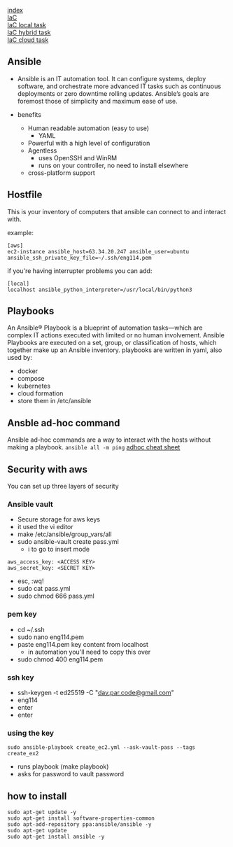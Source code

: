 [index](/readme.md)  
[IaC](/Documentation/docs/IaC.md)  
[IaC local task](/Documentation/docs/IaC_local_task.md)  
[IaC hybrid task](/Documentation/docs/IaC_hybrid_task.md)  
[IaC cloud task](/Documentation/docs/IaC_cloud_task.md)  

## Ansible
- Ansible is an IT automation tool. It can configure systems, deploy software, and orchestrate more advanced IT tasks such as continuous deployments or zero downtime rolling updates. Ansible’s goals are foremost those of simplicity and maximum ease of use.

- benefits
    - Human readable automation (easy to use)
        - YAML
    - Powerful with a high level of configuration
    - Agentless
        - uses OpenSSH and WinRM
        - runs on your controller, no need to install elsewhere
    - cross-platform support

## Hostfile
This is your inventory of computers that ansible can connect to and interact with.

example:
```
[aws]
ec2-instance ansible_host=63.34.20.247 ansible_user=ubuntu ansible_ssh_private_key_file=~/.ssh/eng114.pem
```
if you're having interrupter problems you can add:
```
[local]
localhost ansible_python_interpreter=/usr/local/bin/python3
```
## Playbooks
An Ansible® Playbook is a blueprint of automation tasks—which are complex IT actions executed with limited or no human involvement. Ansible Playbooks are executed on a set, group, or classification of hosts, which together make up an Ansible inventory.
playbooks are written in yaml, also used by:
- docker
- compose
- kubernetes
- cloud formation
- store them in /etc/ansible

## Ansble ad-hoc command
Ansible ad-hoc commands are a way to interact with the hosts without making a playbook.
`ansible all -m ping`
[adhoc cheat sheet](/Documentation/resources/IaC/Ansible-Cheat_Sheet_Edureka.pdf)

## Security with aws
You can set up three layers of security

### Ansible vault
- Secure storage for aws keys
- it used the vi editor
- make /etc/ansible/group_vars/all
- sudo ansible-vault create pass.yml
    - i to go to insert mode
```
aws_access_key: <ACCESS KEY>
aws_secret_key: <SECRET KEY>
```
- esc, :wq!
- sudo cat pass.yml
- sudo chmod 666 pass.yml


### pem key
- cd ~/.ssh
- sudo nano eng114.pem
- paste eng114.pem key content from localhost
    - in automation you'll need to copy this over 
- sudo chmod 400 eng114.pem

### ssh key
- ssh-keygen -t ed25519 -C "dav.par.code@gmail.com"
- eng114
- enter
- enter

### using the key
`sudo ansible-playbook create_ec2.yml --ask-vault-pass --tags create_ex2`
- runs playbook (make playbook)
- asks for password to vault
password

## how to install
```
sudo apt-get update -y
sudo apt-get install software-properties-common
sudo apt-add-repository ppa:ansible/ansible -y
sudo apt-get update
sudo apt-get install ansible -y
```
